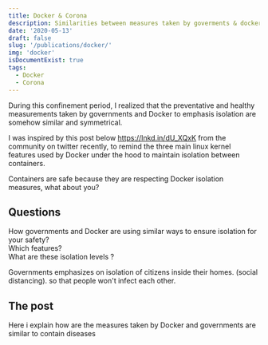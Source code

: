```yaml
---
title: Docker & Corona
description: Similarities between measures taken by goverments & docker to maintain isolation
date: '2020-05-13'
draft: false
slug: '/publications/docker/'
img: 'docker'
isDocumentExist: true
tags:
  - Docker
  - Corona
---
```


During this confinement period, I realized that the preventative and healthy measurements taken by governments and Docker to emphasis isolation are somehow similar and symmetrical.

I was inspired by this post below https://lnkd.in/dU_XQxK from the community
on twitter recently, to remind the three main linux kernel features used by Docker under the hood to maintain isolation between containers.

Containers are safe because they are respecting Docker isolation measures, what about you?

## Questions

How governments and Docker are using similar ways to ensure isolation for your safety?<br/>
Which features?<br/>
What are these isolation levels ?<br/>

Governments emphasizes on isolation of
citizens inside their homes. (social distancing).
so that people won't infect each other.

## The post

Here i explain how are the measures taken by Docker and governments are similar to contain diseases
